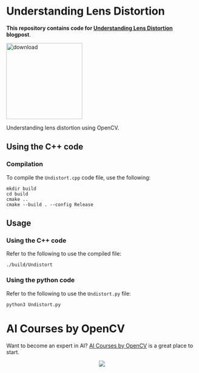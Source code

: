 # Understanding Lens Distortion

**This repository contains code for [Understanding Lens Distortion](https://learnopencv.com/understanding-lens-distortion/) blogpost**.

[<img src="https://learnopencv.com/wp-content/uploads/2022/07/download-button-e1657285155454.png" alt="download" width="200">](https://www.dropbox.com/sh/03pw70l8q0wurls/AAAZPjBGDqGNznnbAVGWzq07a?dl=1)

Understanding lens distortion using OpenCV.

## Using the C++ code
### Compilation
To compile the `Undistort.cpp` code file, use the following:
```shell
mkdir build
cd build
cmake ..
cmake --build . --config Release
```
## Usage

### Using the C++ code

Refer to the following to use the compiled file:

```shell
./build/Undistort
```

### Using the python code

Refer to the following to use the `Undistort.py` file:

```shell
python3 Undistort.py
```

# AI Courses by OpenCV

Want to become an expert in AI? [AI Courses by OpenCV](https://opencv.org/courses/) is a great place to start. 

<a href="https://opencv.org/courses/">
<p align="center"> 
<img src="https://www.learnopencv.com/wp-content/uploads/2020/04/AI-Courses-By-OpenCV-Github.png">
</p>
</a>
